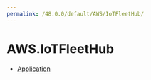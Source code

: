 ```yaml
---
permalink: /48.0.0/default/AWS/IoTFleetHub/
---
```


# AWS.IoTFleetHub



* [Application](Application.md)